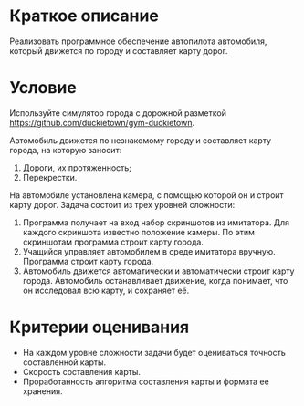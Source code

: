 # Краткое описание

Реализовать программное обеспечение автопилота автомобиля, который движется по городу и составляет карту дорог.

# Условие

Используйте симулятор города с дорожной разметкой https://github.com/duckietown/gym-duckietown.

Автомобиль движется по незнакомому городу и составляет карту города, на которую заносит:
1. Дороги, их протяженность;
2. Перекрестки.

На автомобиле установлена камера, с помощью которой он и строит карту дорог. Задача состоит из трех уровней сложности:
1. Программа получает на вход набор скриншотов из имитатора. Для каждого скриншота известно положение камеры. По этим скриншотам программа строит карту города.
2. Учащийся управляет автомобилем в среде имитатора вручную. Программа строит карту города.
3. Автомобиль движется автоматически и автоматически строит карту города. Автомобиль останавливает движение, когда понимает, что он исследовал всю карту, и сохраняет её.

# Критерии оценивания
* На каждом уровне сложности задачи будет оцениваться точность составленной карты.
* Скорость составления карты.
* Проработанность алгоритма составления карты и формата ее хранения.
